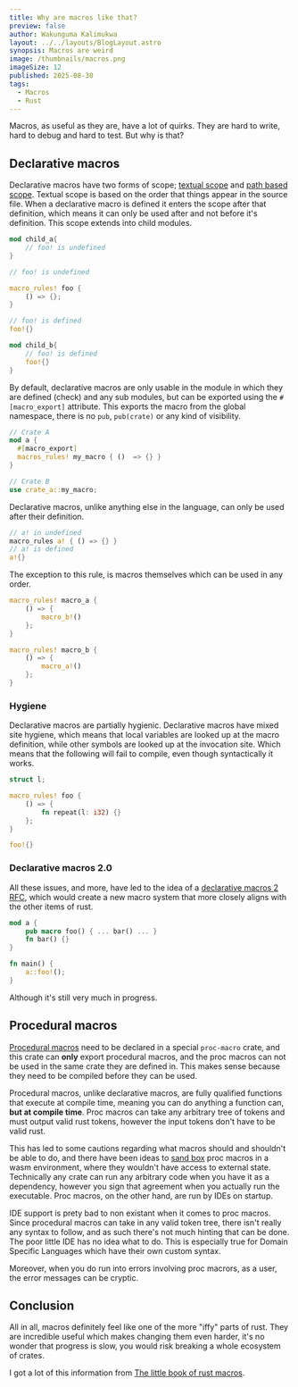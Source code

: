 ```yaml
---
title: Why are macros like that?
preview: false
author: Wakunguma Kalimukwa
layout: ../../layouts/BlogLayout.astro
synopsis: Macros are weird
image: /thumbnails/macros.png
imageSize: 12
published: 2025-08-30
tags:
  - Macros
  - Rust
---
```



Macros, as useful as they are, have a lot of quirks. They are hard to write, hard to debug and hard to test. But why is that?

## Declarative macros
Declarative macros have two forms of scope; [textual scope](https://doc.rust-lang.org/reference/macros-by-example.html#textual-scope) and 
[path based scope](https://doc.rust-lang.org/reference/macros-by-example.html#path-based-scope). Textual scope is based on the order that things
appear in the source file. When a declarative macro is defined it enters the scope after that definition, which means it can only be used after and
not before it's definition. This scope extends into child modules.

```rust
mod child_a{
    // foo! is undefined 
}

// foo! is undefined

macro_rules! foo {
    () => {};
}

// foo! is defined
foo!{}

mod child_b{
    // foo! is defined
    foo!{}
}
```

By default, declarative macros are only usable in the module in which they are defined (check) and any sub modules, but can be exported using the 
`#[macro_export]` attribute. This exports the macro from the global namespace, there is no `pub`, `pub(crate)` or any kind of visibility.

```rust
// Crate A
mod a {
  #[macro_export]
  macros_rules! my_macro { ()  => {} }
}

// Crate B
use crate_a::my_macro;
```

Declarative macros, unlike anything else in the language, can only be used after their definition.

```rust
// a! in undefined
macro_rules a! { () => {} }
// a! is defined
a!{}
```

The exception to this rule, is macros themselves which can be used in any order.

```rust
macro_rules! macro_a {
    () => {
        macro_b!()
    };
}

macro_rules! macro_b {
    () => {
        macro_a!()
    };
}
```

### Hygiene
Declarative macros are partially hygienic.
Declarative macros have mixed site hygiene, which means that local variables are looked up at the macro definition, while other symbols are looked up at the invocation site. Which means
that the following will fail to compile, even though syntactically it works.

```rust
struct l;

macro_rules! foo {
    () => {
        fn repeat(l: i32) {}
    };
}

foo!{}
```


### Declarative macros 2.0
All these issues, and more, have led to the idea of a [declarative macros 2](https://github.com/rust-lang/rust/issues/39412) [RFC](https://github.com/rust-lang/rfcs/blob/master/text/1584-macros.md),
which would create a new macro system that more closely aligns with the other items of rust.

```rust
mod a {
    pub macro foo() { ... bar() ... }
    fn bar() {}
}

fn main() {
    a::foo!(); 
}
```

Although it's still very much in progress.

## Procedural macros

[Procedural macros](https://doc.rust-lang.org/nightly/reference/procedural-macros.html) need to be declared in a special `proc-macro` crate, 
and this crate can **only** export procedural macros, and the proc macros can not be used in the same crate they are defined in. 
This makes sense because they need to be compiled before they can be used.


Procedural macros, unlike declarative macros, are fully qualified functions that execute at compile time, meaning you can do anything a function can, **but at compile time**.
Proc macros can take any arbitrary tree of tokens and must output valid rust tokens, however the input tokens don't have to be valid rust.

This has led to some cautions regarding what macros should and shouldn't be able to do, and there have been ideas to 
[sand box](https://internals.rust-lang.org/t/pre-rfc-sandboxed-deterministic-reproducible-efficient-wasm-compilation-of-proc-macros/19359) proc macros 
in a wasm environment, where they wouldn't have access to external state. Technically any crate can run any arbitrary code when you have it as a dependency, however you sign that agreement when you actually run the executable. Proc macros, on the other hand, are run by IDEs on startup.

IDE support is prety bad to non existant when it comes to proc macros. Since procedural macros can take in any valid token tree, there isn't really any syntax to follow, and as such
there's not much hinting that can be done. The poor little IDE has no idea what to do. This is especially true for Domain Specific Languages which have their own custom syntax.

Moreover, when you do run into errors involving proc macrors, as a user, the error messages can be cryptic.

## Conclusion
All in all, macros definitely feel like one of the more "iffy" parts of rust. They are incredible useful which makes changing them even harder, it's no wonder that progress is slow, you
would risk breaking a whole ecosystem of crates.

I got a lot of this information from [The little book of rust macros](https://lukaswirth.dev/tlborm/introduction.html).
